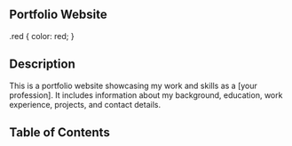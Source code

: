 ## <span class="red">Portfolio Website</span>

.red {
  color: red;
}
## Description

This is a portfolio website showcasing my work and skills as a [your profession]. It includes information about my background, education, work experience, projects, and contact details.

## Table of Contents


